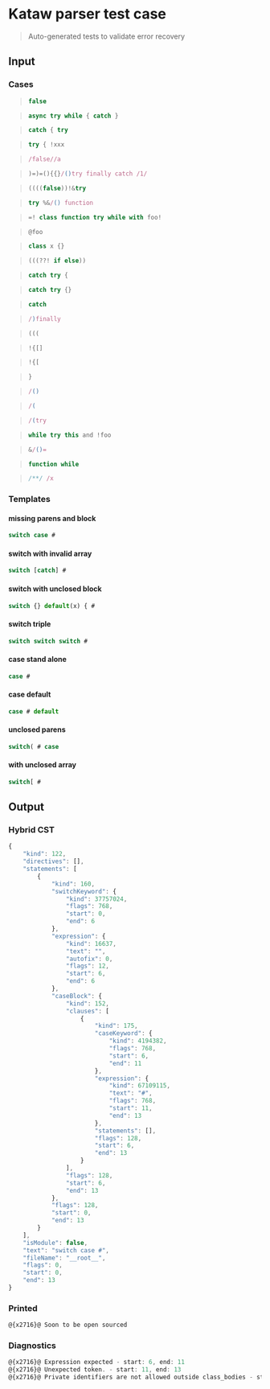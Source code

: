 # Kataw parser test case

> Auto-generated tests to validate error recovery
>

## Input

### Cases

> `````js
> false
> `````

> `````js
> async try while { catch }
> `````

> `````js
> catch { try
> `````

> `````js
> try { !xxx
> `````

> `````js
> /false//a
> `````

> `````js
> )=)=(){{}/()try finally catch /1/
> `````

> `````js
> ((((false))!&try
> `````

> `````js
> try %&/() function
> `````

> `````js
> =! class function try while with foo!
> `````

> `````js
> @foo
> `````

> `````js
> class x {}
> `````

> `````js
> (((??! if else))
> `````

> `````js
> catch try {
> `````

> `````js
> catch try {}
> `````

> `````js
> catch
> `````

> `````js
> /)finally
> `````

> `````js
> (((
> `````

> `````js
> !{[]
> `````

> `````js
> !{[
> `````

> `````js
> }
> `````

> `````js
> /()
> `````

> `````js
> /(
> `````

> `````js
> /(try
> `````

> `````js
> while try this and !foo
> `````

> `````js
> &/()=
> `````

> `````js
> function while
> `````

> `````js
> /**/ /x
> `````

### Templates

#### missing parens and block

`````js
switch case #
`````

#### switch with invalid array

`````js
switch [catch] #
`````

#### switch with unclosed block

`````js
switch {} default(x) { #
`````

#### switch triple

`````js
switch switch switch #
`````

#### case stand alone

`````js
case #
`````

#### case default

`````js
case # default
`````

#### unclosed parens

`````js
switch( # case
`````

#### with unclosed array

`````js
switch[ #
`````



## Output

### Hybrid CST

```javascript
{
    "kind": 122,
    "directives": [],
    "statements": [
        {
            "kind": 160,
            "switchKeyword": {
                "kind": 37757024,
                "flags": 768,
                "start": 0,
                "end": 6
            },
            "expression": {
                "kind": 16637,
                "text": "",
                "autofix": 0,
                "flags": 12,
                "start": 6,
                "end": 6
            },
            "caseBlock": {
                "kind": 152,
                "clauses": [
                    {
                        "kind": 175,
                        "caseKeyword": {
                            "kind": 4194382,
                            "flags": 768,
                            "start": 6,
                            "end": 11
                        },
                        "expression": {
                            "kind": 67109115,
                            "text": "#",
                            "flags": 768,
                            "start": 11,
                            "end": 13
                        },
                        "statements": [],
                        "flags": 128,
                        "start": 6,
                        "end": 13
                    }
                ],
                "flags": 128,
                "start": 6,
                "end": 13
            },
            "flags": 128,
            "start": 0,
            "end": 13
        }
    ],
    "isModule": false,
    "text": "switch case #",
    "fileName": "__root__",
    "flags": 0,
    "start": 0,
    "end": 13
}
```

### Printed

```javascript
@{x2716}@ Soon to be open sourced
```

### Diagnostics

```javascript
@{x2716}@ Expression expected - start: 6, end: 11
@{x2716}@ Unexpected token. - start: 11, end: 13
@{x2716}@ Private identifiers are not allowed outside class_bodies - start: 11, end: 13

```

